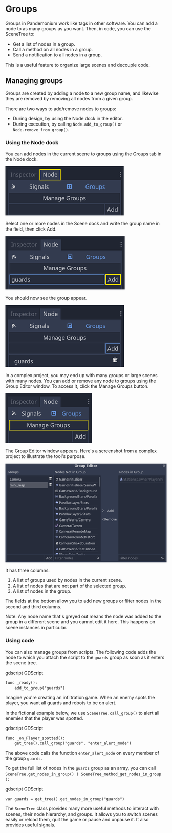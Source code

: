 

# Groups

Groups in Pandemonium work like tags in other software. You can add a node to as many
groups as you want. Then, in code, you can use the SceneTree to:

- Get a list of nodes in a group.
- Call a method on all nodes in a group.
- Send a notification to all nodes in a group.

This is a useful feature to organize large scenes and decouple code.


## Managing groups

Groups are created by adding a node to a new group name, and likewise they are
removed by removing all nodes from a given group.

There are two ways to add/remove nodes to groups:

- During design, by using the Node dock in the editor.
- During execution, by calling `Node.add_to_group()`
  or `Node.remove_from_group()`.


### Using the Node dock

You can add nodes in the current scene to groups using the Groups tab in the
Node dock.

![](img/groups_node_tab.png)

Select one or more nodes in the Scene dock and write the group name in the
field, then click Add.

![](img/groups_add_node_to_group.png)

You should now see the group appear.

![](img/groups_node_after_adding.png)

In a complex project, you may end up with many groups or large scenes with many
nodes. You can add or remove any node to groups using the Group Editor window.
To access it, click the Manage Groups button.

![](img/groups_manage_groups_button.png)

The Group Editor window appears. Here's a screenshot from a complex project to
illustrate the tool's purpose.

![](img/groups_group_editor_window.png)

It has three columns:

1. A list of groups used by nodes in the current scene.
2. A list of nodes that are not part of the selected group.
3. A list of nodes in the group.

The fields at the bottom allow you to add new groups or filter nodes in the
second and third columns.

Note:
 Any node name that's greyed out means the node was added to the group
          in a different scene and you cannot edit it here. This happens on
          scene instances in particular.

### Using code

You can also manage groups from scripts. The following code adds the node to
which you attach the script to the `guards` group as soon as it enters the
scene tree.

gdscript GDScript

```
func _ready():
    add_to_group("guards")
```

Imagine you're creating an infiltration game. When an
enemy spots the player, you want all guards and robots to be on alert.

In the fictional example below, we use `SceneTree.call_group()` to alert all
enemies that the player was spotted.

gdscript GDScript

```
func _on_Player_spotted():
    get_tree().call_group("guards", "enter_alert_mode")
```

The above code calls the function `enter_alert_mode` on every member of the
group `guards`.

To get the full list of nodes in the `guards` group as an array, you can call
`SceneTree.get_nodes_in_group()
( SceneTree_method_get_nodes_in_group )`:

gdscript GDScript

```
var guards = get_tree().get_nodes_in_group("guards")
```

The `SceneTree` class provides many more useful methods
to interact with scenes, their node hierarchy, and groups. It allows you to
switch scenes easily or reload them, quit the game or pause and unpause it. It
also provides useful signals.
